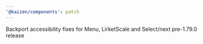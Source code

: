 ```yaml
---
'@kaizen/components': patch
---
```


Backport accessibility fixes for Menu, LirketScale and Select/next pre-1.79.0 release
